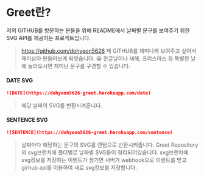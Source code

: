 # Greet란?

저의 GITHUB를 방문하는 분들을 위해 README에서 날짜별 문구를 보여주기 위한 SVG API를 제공하는 프로젝트입니다.

> https://github.com/dohyeon5626
> 제 GITHUB를 재미나게 보여주고 싶어서 재미삼아 만들어보게 되엇습니다. 😀
> 한글날이나 새해, 크리스마스 등 특별한 날에 놀러오시면 재미난 문구를 구경할 수 있습니다.

#### DATE SVG

``` markdown
![DATE](https://dohyeon5626-greet.herokuapp.com/date)
```

> 해당 날짜의 SVG를 반환시켜줍니다.

#### SENTENCE SVG

``` markdown
![SENTENCE](https://dohyeon5626-greet.herokuapp.com/sentence)
```

> 날짜마다 해당하는 문구의 SVG를 랜덤으로 반환시켜줍니다.
> Greet Repository의 svg브랜치에 폴더별로 날짜별 SVG들이 정리되어있습니다.
> svg브랜치에 svg정보를 저장하는 이벤트가 생기면 서버가 webhook으로 이벤트를 받고 girhub api를 이용하여 새로 svg정보를 저장합니다.